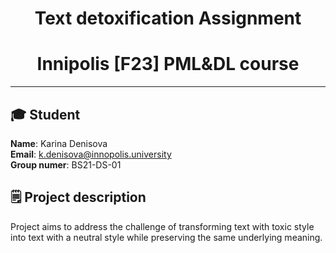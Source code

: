 <h1 align="center">Text detoxification Assignment 
<h1 align="center">Innipolis [F23] PML&DL course</h1> 

___

## 🎓 Student 
**Name**: Karina Denisova 
<br/>
**Email**: k.denisova@innopolis.university
<br/>
**Group numer**: BS21-DS-01

## 🗒 Project description 

Project aims to address the challenge of transforming text with toxic style into text with a neutral style while preserving the same underlying meaning. 




